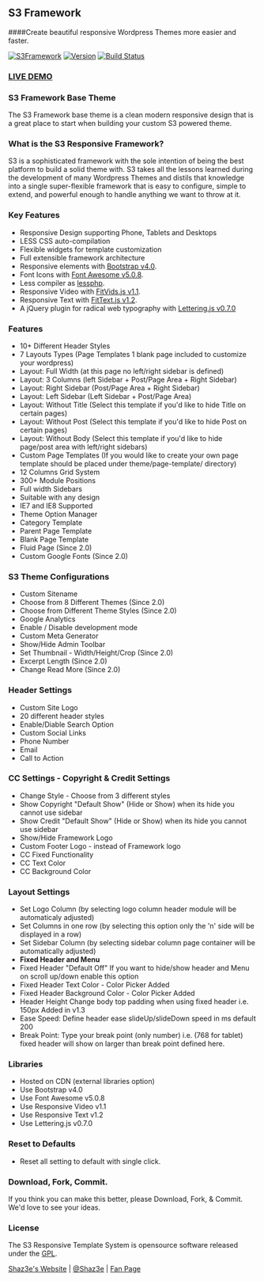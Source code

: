 ## S3 Framework
####Create beautiful responsive Wordpress Themes more easier and faster.

[![S3Framework](http://img.shields.io/badge/S3Framework-Stable-blue.svg)](http://www.shaz3e.com)
[![Version](http://img.shields.io/badge/Version-2.1.0-green.svg)](http://www.shaz3e.com)
[![Build Status](https://travis-ci.org/Shaz3e/S3-Wordpress.svg)](https://travis-ci.org/Shaz3e/S3-Wordpress)

### [LIVE DEMO](http://demo.shaz3e.com/wordpress)

### S3 Framework Base Theme
The S3 Framework base theme is a clean modern responsive design that is a great place to start when building your custom S3 powered theme.

### What is the S3 Responsive Framework?
S3 is a sophisticated framework with the sole intention of being the best platform to build a solid theme with. S3 takes all the lessons learned during the development of many Wordpress Themes and distils that knowledge into a single super-flexible framework that is easy to configure, simple to extend, and powerful enough to handle anything we want to throw at it.

### Key Features
 - Responsive Design supporting Phone, Tablets and Desktops
 - LESS CSS auto-compilation
 - Flexible widgets for template customization
 - Full extensible framework architecture
 - Responsive elements with [Bootstrap v4.0](http://getbootstrap.com/).
 - Font Icons with [Font Awesome v5.0.8](https://fontawesome.com).
 - Less compiler as [lessphp](http://leafo.net/lessphp/).
 - Responsive Video with [FitVids.js v1.1](http://fitvidsjs.com).
 - Responsive Text with [FitText.js v1.2](http://fittext.js).
 - A jQuery plugin for radical web typography with [Lettering.js v0.7.0](http://letteringjs.com)

### Features
 - 10+ Different Header Styles
 - 7 Layouts Types (Page Templates 1 blank page included to customize your wordpress)
 - Layout: Full Width (at this page no left/right sidebar is defined)
 - Layout: 3 Columns (left Sidebar + Post/Page Area + Right Sidebar)
 - Layout: Right Sidebar (Post/Page Area + Right Sidebar)
 - Layout: Left Sidebar (Left Sidebar + Post/Page Area)
 - Layout: Without Title (Select this template if you'd like to hide Title on certain pages)
 - Layout: Without Post (Select this template if you'd like to hide Post on certain pages)
 - Layout: Without Body (Select this template if you'd like to hide page/post area with left/right sidebars)
 - Custom Page Templates (If you would like to create your own page template should be placed under theme/page-template/ directory)
 - 12 Columns Grid System
 - 300+ Module Positions
 - Full width Sidebars
 - Suitable with any design
 - IE7 and IE8 Supported
 - Theme Option Manager
 - Category Template
 - Parent Page Template
 - Blank Page Template
 - Fluid Page (Since 2.0)
 - Custom Google Fonts (Since 2.0)
 
### S3 Theme Configurations
 - Custom Sitename
 - Choose from 8 Different Themes (Since 2.0)
 - Choose from Different Theme Styles (Since 2.0)
 - Google Analytics
 - Enable / Disable development mode
 - Custom Meta Generator
 - Show/Hide Admin Toolbar
 - Set Thumbnail - Width/Height/Crop (Since 2.0)
 - Excerpt Length (Since 2.0)
 - Change Read More (Since 2.0)

### Header Settings
 - Custom Site Logo
 - 20 different header styles
 - Enable/Diable Search Option
 - Custom Social Links
 - Phone Number
 - Email
 - Call to Action

### CC Settings - Copyright & Credit Settings
 - Change Style - Choose from 3 different styles
 - Show Copyright "Default Show" (Hide or Show) when its hide you cannot use sidebar
 - Show Credit "Default Show" (Hide or Show) when its hide you cannot use sidebar 
 - Show/Hide Framework Logo
  - Custom Footer Logo - instead of Framework logo
 - CC Fixed Functionality
 - CC Text Color
 - CC Background Color

### Layout Settings
 - Set Logo Column (by selecting logo column header module will be automaticaly adjusted)
 - Set Columns in one row (by selecting this option only the 'n' side will be displayed in a row)
 - Set Sidebar Column (by selecting sidebar column page container will be automatically adjusted)
 - **Fixed Header and Menu**
 - Fixed Header "Default Off" If you want to hide/show header and Menu on scroll up/down enable this option
 - Fixed Header Text Color - Color Picker Added
 - Fixed Header Background Color - Color Picker Added
 - Header Height Change body top padding when using fixed header i.e. 150px Added in v1.3
 - Ease Speed: Define header ease slideUp/slideDown speed in ms default 200
 - Break Point: Type your break point (only number) i.e. (768 for tablet) fixed header will show on larger than break point defined here.

### Libraries
 - Hosted on CDN (external libraries option)
 - Use Bootstrap v4.0
 - Use Font Awesome v5.0.8
 - Use Responsive Video v1.1
 - Use Responsive Text v1.2
 - Use Lettering.js v0.7.0

### Reset to Defaults
 - Reset all setting to default with single click.
 
 
### Download, Fork, Commit.
If you think you can make this better, please Download, Fork, & Commit. We'd love to see your ideas.
 
### License

The S3 Responsive Template System is opensource software released under the [GPL](http://www.gnu.org/licenses/gpl-2.0.txt).

[Shaz3e's Website](http://www.shaz3e.com) | [@Shaz3e](https://www.twitter.com/Shaz3e) | [Fan Page](https://www.facebook.com/Shaz3e)
